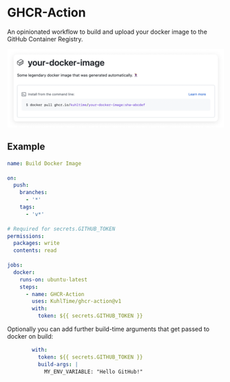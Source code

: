 # GHCR-Action

An opinionated workflow to build and upload your docker image to the GitHub Container Registry.

![Sample Image](assets/sample.png)

## Example

```yaml
name: Build Docker Image

on:
  push:
    branches:
      - '*'
    tags:
      - 'v*'

# Required for secrets.GITHUB_TOKEN
permissions:
  packages: write
  contents: read

jobs:
  docker:
    runs-on: ubuntu-latest
    steps:
      - name: GHCR-Action
        uses: KuhlTime/ghcr-action@v1
        with:
          token: ${{ secrets.GITHUB_TOKEN }}
```

Optionally you can add further build-time arguments that get passed to docker on build:

```yaml
        with:
          token: ${{ secrets.GITHUB_TOKEN }}
          build-args: |
            MY_ENV_VARIABLE: "Hello GitHub!"
```
